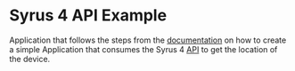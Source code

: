 # Syrus 4 API Example

Application that follows the steps from the [documentation](https://syrus.digitalcomtech.com/syrdocs/syrus4/develop/app-development.html#building-an-app) on how to create a simple Application that consumes the Syrus 4 [API](https://syrus.digitalcomtech.com/syrdocs/syrus4/develop/api.html#authentication) to get the location of the device.

